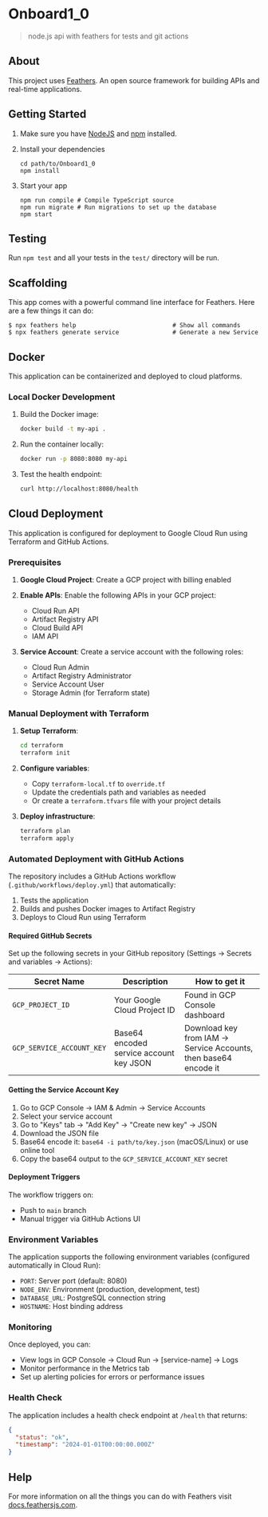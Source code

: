 # Onboard1_0

> node.js api with feathers for tests and git actions

## About

This project uses [Feathers](http://feathersjs.com). An open source framework for building APIs and real-time applications.

## Getting Started

1. Make sure you have [NodeJS](https://nodejs.org/) and [npm](https://www.npmjs.com/) installed.
2. Install your dependencies

    ```
    cd path/to/Onboard1_0
    npm install
    ```

3. Start your app

    ```
    npm run compile # Compile TypeScript source
    npm run migrate # Run migrations to set up the database
    npm start
    ```

## Testing

Run `npm test` and all your tests in the `test/` directory will be run.

## Scaffolding

This app comes with a powerful command line interface for Feathers. Here are a few things it can do:

```
$ npx feathers help                           # Show all commands
$ npx feathers generate service               # Generate a new Service
```

## Docker

This application can be containerized and deployed to cloud platforms.

### Local Docker Development

1. Build the Docker image:
   ```bash
   docker build -t my-api .
   ```

2. Run the container locally:
   ```bash
   docker run -p 8080:8080 my-api
   ```

3. Test the health endpoint:
   ```bash
   curl http://localhost:8080/health
   ```

## Cloud Deployment

This application is configured for deployment to Google Cloud Run using Terraform and GitHub Actions.

### Prerequisites

1. **Google Cloud Project**: Create a GCP project with billing enabled
2. **Enable APIs**: Enable the following APIs in your GCP project:
   - Cloud Run API
   - Artifact Registry API
   - Cloud Build API
   - IAM API

3. **Service Account**: Create a service account with the following roles:
   - Cloud Run Admin
   - Artifact Registry Administrator
   - Service Account User
   - Storage Admin (for Terraform state)

### Manual Deployment with Terraform

1. **Setup Terraform**:
   ```bash
   cd terraform
   terraform init
   ```

2. **Configure variables**:
   - Copy `terraform-local.tf` to `override.tf`
   - Update the credentials path and variables as needed
   - Or create a `terraform.tfvars` file with your project details

3. **Deploy infrastructure**:
   ```bash
   terraform plan
   terraform apply
   ```

### Automated Deployment with GitHub Actions

The repository includes a GitHub Actions workflow (`.github/workflows/deploy.yml`) that automatically:
1. Tests the application
2. Builds and pushes Docker images to Artifact Registry
3. Deploys to Cloud Run using Terraform

#### Required GitHub Secrets

Set up the following secrets in your GitHub repository (Settings → Secrets and variables → Actions):

| Secret Name | Description | How to get it |
|-------------|-------------|---------------|
| `GCP_PROJECT_ID` | Your Google Cloud Project ID | Found in GCP Console dashboard |
| `GCP_SERVICE_ACCOUNT_KEY` | Base64 encoded service account key JSON | Download key from IAM → Service Accounts, then base64 encode it |

#### Getting the Service Account Key

1. Go to GCP Console → IAM & Admin → Service Accounts
2. Select your service account
3. Go to "Keys" tab → "Add Key" → "Create new key" → JSON
4. Download the JSON file
5. Base64 encode it: `base64 -i path/to/key.json` (macOS/Linux) or use online tool
6. Copy the base64 output to the `GCP_SERVICE_ACCOUNT_KEY` secret

#### Deployment Triggers

The workflow triggers on:
- Push to `main` branch
- Manual trigger via GitHub Actions UI

### Environment Variables

The application supports the following environment variables (configured automatically in Cloud Run):

- `PORT`: Server port (default: 8080)
- `NODE_ENV`: Environment (production, development, test)
- `DATABASE_URL`: PostgreSQL connection string
- `HOSTNAME`: Host binding address

### Monitoring

Once deployed, you can:
- View logs in GCP Console → Cloud Run → [service-name] → Logs
- Monitor performance in the Metrics tab
- Set up alerting policies for errors or performance issues

### Health Check

The application includes a health check endpoint at `/health` that returns:
```json
{
  "status": "ok",
  "timestamp": "2024-01-01T00:00:00.000Z"
}
```

## Help

For more information on all the things you can do with Feathers visit [docs.feathersjs.com](http://docs.feathersjs.com).
